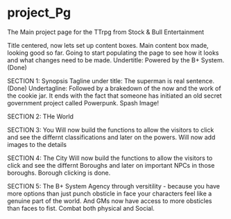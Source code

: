 # project_Pg
The Main project page for the TTrpg from Stock &amp; Bull Entertainment

Title centered, now lets set up content boxes.
Main content box made, looking good so far.
Going to start populating the page to see how it looks and what changes need to be made.
Undertitle: Powered by the B+ System. (Done)

SECTION 1: Synopsis
Tagline under title: The superman is real sentence. (Done)
Undertagline: Followed by a brakedown of the now and the work of the cookie jar. It ends with the fact that someone has initiated an old secret government project called Powerpunk.
Spash Image!


SECTION 2: THe World


SECTION 3: You
Will now build the functions to allow the visitors to click and see the differnt classifications and later on the powers. Will now add images to the details

SECTION 4: The City
Will now build the functions to allow the visitors to click and see the differnt Boroughs and later on important NPCs in those boroughs. Borough clicking is done.

SECTION 5: The B+ System
Agency through versitility - because you have more options than just punch obsticle in face your characters feel like a genuine part of the world. And GMs now have access to more obsticles than faces to fist.
Combat both physical and Social. 